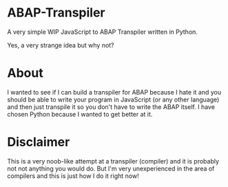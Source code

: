 # ABAP-Transpiler
A very simple WIP JavaScript to ABAP Transpiler written in Python.

Yes, a very strange idea but why not?

# About
I wanted to see if I can build a transpiler for ABAP because I hate it and you should be able to write your program in JavaScript (or any other language) and then just transpile it so you don't have to write the ABAP itself. I have chosen Python because I wanted to get better at it.

# Disclaimer
This is a very noob-like attempt at a transpiler (compiler) and it is probably not not anything you would do. But I'm very unexperienced in the area of compilers and this is just how I do it right now!
